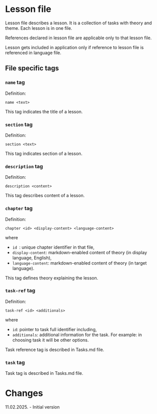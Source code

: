 # Lesson file

Lesson file describes a lesson. It is a collection of tasks with theory and
theme. Each lesson is in one file.

References declared in lesson file are applicable only to that lesson file.

Lesson gets included in application only if reference to lesson file is
referenced in language file.

## File specific tags

### `name` tag

Definition:
```
name <text>
```

This tag indicates the title of a lesson.

### `section` tag

Definition:
```
section <text>
```

This tag indicates section of a lesson.

### `description` tag

Definition:
```
description <content>
```

This tag describes content of a lesson.

### `chapter` tag

Definition:
```
chapter <id> <display-content> <language-content>
```
where
 - `id `: unique chapter identifier in that file,
 - `display-content`: markdown-enabled content of theory (in display language,
        English),
 - `language-content`: markdown-enabled content of theory (in target language).

This tag defines theory explaining the lesson.

### `task-ref` tag

Definition:
```
task-ref <id> <additionals>
```
where
 - `id`: pointer to task full identifier including,
 - `additionals`: additional information for the task. For example: in
    choosing task it will be other options.

Task reference tag is described in Tasks.md file.

### `task` tag

Task tag is described in Tasks.md file.

# Changes

11.02.2025. - Initial version
